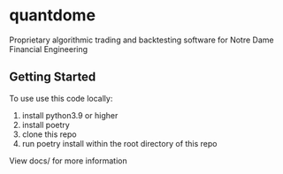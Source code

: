 # quantdome
Proprietary algorithmic trading and backtesting software for Notre Dame Financial Engineering

## Getting Started
To use use this code locally:

1. install python3.9 or higher
2. install poetry
3. clone this repo
4. run poetry install within the root directory of this repo

View docs/ for more information